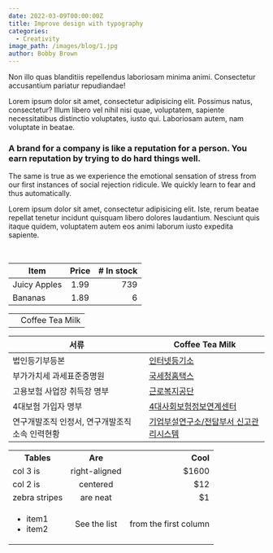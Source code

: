 ```yaml
---
date: 2022-03-09T00:00:00Z
title: Improve design with typography
categories:
  - Creativity
image_path: /images/blog/1.jpg
author: Bobby Brown
---
```

Non illo quas blanditiis repellendus laboriosam minima animi. Consectetur accusantium pariatur repudiandae!

Lorem ipsum dolor sit amet, consectetur adipisicing elit. Possimus natus, consectetur? Illum libero vel nihil nisi quae, voluptatem, sapiente necessitatibus distinctio voluptates, iusto qui. Laboriosam autem, nam voluptate in beatae.

### A brand for a company is like a reputation for a person. You earn reputation by trying to do hard things well.

The same is true as we experience the emotional sensation of stress from our first instances of social rejection ridicule. We quickly learn to fear and thus automatically.

Lorem ipsum dolor sit amet, consectetur adipisicing elit. Iste, rerum beatae repellat tenetur incidunt quisquam libero dolores laudantium. Nesciunt quis itaque quidem, voluptatem autem eos animi laborum iusto expedita sapiente.

&nbsp;

<table>
<thead>
<tr>
<th>Item</th>
<th style="text-align:center">Price</th>
<th style="text-align:right"># In stock</th>
</tr>
</thead>
<tbody>
<tr>
<td>Juicy Apples</td>
<td style="text-align:center">1.99</td>
<td style="text-align:right">739</td>
</tr>
<tr>
<td>Bananas</td>
<td style="text-align:center">1.89</td>
<td style="text-align:right">6</td>
</tr>
</tbody>
</table>

<table><tbody><tr><td></td><td>    Coffee   Tea   Milk  </td></tr></tbody></table>

<table><thead><tr><th>서류</th><th>    Coffee   Tea   Milk  </th></tr></thead><tbody><tr><td>법인등기부등본</td><td><a href="https://total.kcomwel.or.kr/"><u>인터넷등기소</u></a></td></tr><tr><td>부가가치세 과세표준증명원</td><td><a href="https://www.hometax.go.kr/websquare/websquare.html?w2xPath=/ui/pp/index_pp.xml"><u>국세청홈택스</u></a></td></tr><tr><td>고용보험 사업장 취득장 명부</td><td><a href="https://total.comwel.or.kr/"><u>근로복지공단</u></a></td></tr><tr><td>4대보험 가입자 명부</td><td><a href="https://www.4insure.or.kr/pbiz/main/main.do"><u>4대사회보험정보연계센터</u></a></td></tr><tr><td>연구개발조직 인정서, 연구개발조직 소속 인력현황</td><td><a href="https://www.rnd.or.kr/user/main.do"><u>기업부설연구소/전담부서 신고관리시스템</u></a></td></tr></tbody></table>

<table>
  <tbody>
    <tr>
      <th>Tables</th>
      <th align="center">Are</th>
      <th align="right">Cool</th>
    </tr>
    <tr>
      <td>col 3 is</td>
      <td align="center">right-aligned</td>
      <td align="right">$1600</td>
    </tr>
    <tr>
      <td>col 2 is</td>
      <td align="center">centered</td>
      <td align="right">$12</td>
    </tr>
    <tr>
      <td>zebra stripes</td>
      <td align="center">are neat</td>
      <td align="right">$1</td>
    </tr>
    <tr>
      <td>
        <ul>
          <li>item1</li>
          <li>item2</li>
        </ul>
      </td>
      <td align="center">See the list</td>
      <td align="right">from the first column</td>
    </tr>
  </tbody>
</table>
